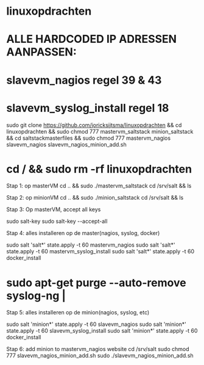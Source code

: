 # linuxopdrachten

# ALLE HARDCODED IP ADRESSEN AANPASSEN:

# slavevm_nagios    regel 39 & 43
# slavevm_syslog_install regel 18

sudo git clone https://github.com/joricksijtsma/linuxopdrachten && cd linuxopdrachten && sudo chmod 777 mastervm_saltstack minion_saltstack && cd saltstackmasterfiles && sudo chmod 777 mastervm_nagios slavevm_nagios slavevm_nagios_minion_add.sh

# cd / && sudo rm -rf linuxopdrachten

Stap 1: op masterVM
cd .. && sudo ./mastervm_saltstack
cd /srv/salt && ls

Stap 2: op minionVM
cd .. && sudo ./minion_saltstack
cd /srv/salt && ls

Stap 3: Op masterVM, accept all keys

sudo salt-key
sudo salt-key --accept-all

Stap 4: alles installeren op de master(nagios, syslog, docker)

sudo salt 'salt*' state.apply -t 60 mastervm_nagios
sudo salt 'salt*' state.apply -t 60 mastervm_syslog_install
sudo salt 'salt*' state.apply -t 60 docker_install

# sudo apt-get purge --auto-remove syslog-ng  |

Stap 5: alles installeren op de minion(nagios, syslog, etc)

sudo salt 'minion*' state.apply -t 60 slavevm_nagios
sudo salt 'minion*' state.apply -t 60 slavevm_syslog_install
sudo salt 'minion*' state.apply -t 60 docker_install

Stap 6: add minion to mastervm_nagios website
cd /srv/salt
sudo chmod 777 slavevm_nagios_minion_add.sh
sudo ./slavevm_nagios_minion_add.sh
